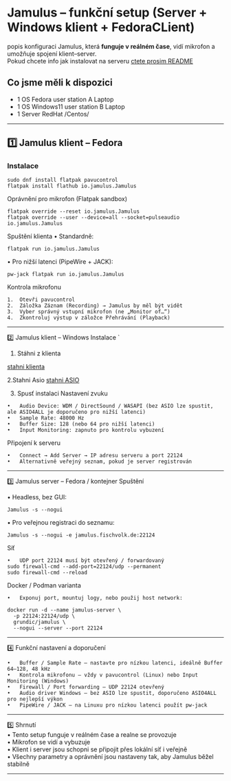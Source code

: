 
# Jamulus – funkční setup (Server + Windows klient + FedoraCLient)

 popis konfiguraci Jamulus, která **funguje v reálném čase**, vidí mikrofon a umožňuje spojení klient–server.<br>
 Pokud chcete info jak instalovat na serveru [ctete prosim README](https://github.com/PajaspaceNet/jamulus-docker-server/blob/main/README.md)<br>

## Co jsme měli k dispozici 
* 1 OS Fedora   user station A  Laptop
* 1 OS Windows11  user station B  Laptop
* 1 Server RedHat /Centos/

---

## 1️⃣ Jamulus klient – Fedora

### Instalace
```
sudo dnf install flatpak pavucontrol
flatpak install flathub io.jamulus.Jamulus
```
Oprávnění pro mikrofon (Flatpak sandbox)
```
flatpak override --reset io.jamulus.Jamulus
flatpak override --user --device=all --socket=pulseaudio io.jamulus.Jamulus
```

Spuštění klienta
•	Standardně:
```
flatpak run io.jamulus.Jamulus
```
•	Pro nižší latenci (PipeWire + JACK):
```
pw-jack flatpak run io.jamulus.Jamulus
```

Kontrola mikrofonu

```
1.	Otevři pavucontrol
2.	Záložka Záznam (Recording) → Jamulus by měl být vidět
3.	Vyber správný vstupní mikrofon (ne „Monitor of…“)
4.	Zkontroluj výstup v záložce Přehrávání (Playback)
```
________________________________________
2️⃣ Jamulus klient – Windows
Instalace
`
1.	Stáhni z klienta

[stahni klienta](https://jamulus.io/wiki/Installation-for-Windows)

2.Stahni Asio
[stahni ASIO](https://jamulus.io/wiki/Installation-for-Windows)

3.	Spusť instalaci
Nastavení zvuku
```
•	Audio Device: WDM / DirectSound / WASAPI (bez ASIO lze spustit, ale ASIO4ALL je doporučeno pro nižší latenci)
•	Sample Rate: 48000 Hz
•	Buffer Size: 128 (nebo 64 pro nižší latenci)
•	Input Monitoring: zapnuto pro kontrolu vybuzení
```
Připojení k serveru
```
•	Connect → Add Server → IP adresu serveru a port 22124
•	Alternativně veřejný seznam, pokud je server registrován
```
________________________________________
3️⃣ Jamulus server – Fedora / kontejner
Spuštění

•	Headless, bez GUI:
```
Jamulus -s --nogui
```
•	Pro veřejnou registraci do seznamu:
```
Jamulus -s --nogui -e jamulus.fischvolk.de:22124
```
Síť
```
•	UDP port 22124 musí být otevřený / forwardovaný
sudo firewall-cmd --add-port=22124/udp --permanent
sudo firewall-cmd --reload
```
Docker / Podman varianta
```
•	Exponuj port, mountuj logy, nebo použij host network:
```
```
docker run -d --name jamulus-server \
  -p 22124:22124/udp \
  grundic/jamulus \
  --nogui --server --port 22124

  ```
________________________________________
4️⃣ Funkční nastavení a doporučení
```
•	Buffer / Sample Rate – nastavte pro nízkou latenci, ideálně Buffer 64–128, 48 kHz
•	Kontrola mikrofonu – vždy v pavucontrol (Linux) nebo Input Monitoring (Windows)
•	Firewall / Port forwarding – UDP 22124 otevřený
•	Audio driver Windows – bez ASIO lze spustit, doporučeno ASIO4ALL pro nejlepší výkon
•	PipeWire / JACK – na Linuxu pro nízkou latenci použít pw-jack
```
________________________________________
5️⃣ Shrnutí<br>
•	Tento setup funguje v reálném čase a realne se provozuje <br>
•	Mikrofon se vidí a vybuzuje <br>
•	Klient i server jsou schopni se připojit přes lokální síť i veřejně <br>
•	Všechny parametry a oprávnění jsou nastaveny tak, aby Jamulus běžel stabilně <br>

---
